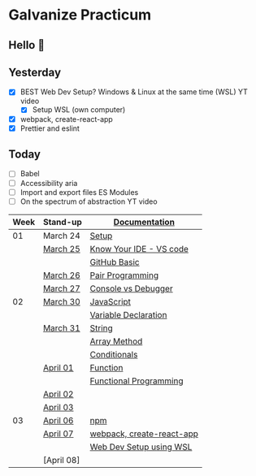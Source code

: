 # Galvanize Practicum

## Hello :wave:

## Yesterday

- [x] BEST Web Dev Setup? Windows & Linux at the same time (WSL) YT video
  - [x] Setup WSL (own computer)
- [x] webpack, create-react-app
- [x] Prettier and eslint

## Today

- [ ] Babel
- [ ] Accessibility aria
- [ ] Import and export files ES Modules
- [ ] On the spectrum of abstraction YT video

| Week | Stand-up                      | [Documentation](documentation.md)                        |
| ---- | ----------------------------- | -------------------------------------------------------- |
| 01   | March 24                      | [Setup](wk01/setup.md)                                   |
|      | [March 25](stand-up/03-25.md) | [Know Your IDE - VS code](wk01/know-your-ide.md)         |
|      |                               | [GitHub Basic](wk01/basic-github.md)                     |
|      | [March 26](stand-up/03-26.md) | [Pair Programming](wk01/pair-programming.md)             |
|      | [March 27](stand-up/03-27.md) | [Console vs Debugger](wk01/console-vs-debugger.md)       |
| 02   | [March 30](stand-up/03-30.md) | [JavaScript](wk02/javascript.md)                         |
|      |                               | [Variable Declaration](wk02/variable-declaration.md)     |
|      | [March 31](stand-up/03-31.md) | [String](wk02/string.md)                                 |
|      |                               | [Array Method](wk02/array.md)                            |
|      |                               | [Conditionals](wk02/conditional.md)                      |
|      | [April 01](stand-up/04-01.md) | [Function](wk02/function.md)                             |
|      |                               | [Functional Programming](wk02/functional-programming.md) |
|      | [April 02](stand-up/04-02.md) |                                                          |
|      | [April 03](stand-up/04-03.md) |                                                          |
| 03   | [April 06](stand-up/04-06.md) | [npm](wk03/npm.md)                                       |
|      | [April 07](stand-up/04-07.md) | [webpack, create-react-app](wk03/webpack-vs-cra.md)      |
|      |                               | [Web Dev Setup using WSL](wk03/wsl-web-dev-setup.md)     |
|      | [April 08]                    |                                                          |

